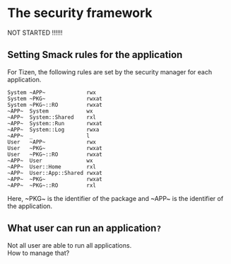 # The security framework

NOT STARTED !!!!!!

## Setting Smack rules for the application

For Tizen, the following rules are set by the security manager for each application.

    System ~APP~             rwx
    System ~PKG~             rwxat
    System ~PKG~::RO         rwxat
    ~APP~  System            wx
    ~APP~  System::Shared    rxl
    ~APP~  System::Run       rwxat
    ~APP~  System::Log       rwxa
    ~APP~  _                 l
    User   ~APP~             rwx
    User   ~PKG~             rwxat
    User   ~PKG~::RO         rwxat
    ~APP~  User              wx
    ~APP~  User::Home        rxl
    ~APP~  User::App::Shared rwxat
    ~APP~  ~PKG~             rwxat
    ~APP~  ~PKG~::RO         rxl

Here, ~PKG~ is the identifier of the package and ~APP~ is the identifier of the application.

## What user can run an application`?`

Not all user are able to run all applications.  
How to manage that?

[meta-intel]:       https://github.com/01org/meta-intel-iot-security                "A collection of layers providing security technologies"
[widgets]:          http://www.w3.org/TR/widgets                                    "Packaged Web Apps"
[widgets-digsig]:   http://www.w3.org/TR/widgets-digsig                             "XML Digital Signatures for Widgets"
[libxml2]:          http://xmlsoft.org/html/index.html                              "libxml2"
[openssl]:          https://www.openssl.org                                         "OpenSSL"
[xmlsec]:           https://www.aleksey.com/xmlsec                                  "XMLSec"
[json-c]:           https://github.com/json-c/json-c                                "JSON-c"
[d-bus]:            http://www.freedesktop.org/wiki/Software/dbus                   "D-Bus"
[libzip]:           http://www.nih.at/libzip                                        "libzip"
[cmake]:            https://cmake.org                                               "CMake"
[security-manager]: https://wiki.tizen.org/wiki/Security/Tizen_3.X_Security_Manager "Security-Manager"
[app-manifest]:     http://www.w3.org/TR/appmanifest                                "Web App Manifest"
[tizen-security]:   https://wiki.tizen.org/wiki/Security                            "Tizen security home page"
[tizen-secu-3]:     https://wiki.tizen.org/wiki/Security/Tizen_3.X_Overview         "Tizen 3 security overview"
